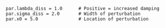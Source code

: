    par.lambda_diss = 1.0      # Positive = increased damping
    par.sigma_diss = 2.0       # Width of perturbation
    par.x0 = 5.0               # Location of perturbation
    